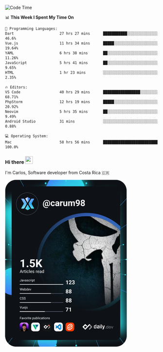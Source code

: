 
<!--START_SECTION:waka-->
![Code Time](http://img.shields.io/badge/Code%20Time-8%2C930%20hrs%2044%20mins-blue)

📊 **This Week I Spent My Time On** 

```text
💬 Programming Languages: 
Dart                     27 hrs 27 mins      ███████████░░░░░░░░░░░░░░   46.6% 
Vue.js                   11 hrs 34 mins      █████░░░░░░░░░░░░░░░░░░░░   19.64% 
YAML                     6 hrs 38 mins       ██░░░░░░░░░░░░░░░░░░░░░░░   11.26% 
JavaScript               5 hrs 41 mins       ██░░░░░░░░░░░░░░░░░░░░░░░   9.65% 
HTML                     1 hr 23 mins        ░░░░░░░░░░░░░░░░░░░░░░░░░   2.35%

🔥 Editors: 
VS Code                  40 hrs 29 mins      █████████████████░░░░░░░░   68.71% 
PhpStorm                 12 hrs 19 mins      █████░░░░░░░░░░░░░░░░░░░░   20.92% 
Neovim                   5 hrs 35 mins       ██░░░░░░░░░░░░░░░░░░░░░░░   9.49% 
Android Studio           31 mins             ░░░░░░░░░░░░░░░░░░░░░░░░░   0.88%

💻 Operating System: 
Mac                      58 hrs 56 mins      █████████████████████████   100.0%

```


<!--END_SECTION:waka-->

### Hi there <img src="https://media.giphy.com/media/hvRJCLFzcasrR4ia7z/giphy.gif" width="25px" height="25px">

I'm Carlos, Software developer from Costa Rica 🇨🇷

<a href="https://app.daily.dev/carum98"><img src="https://github.com/carum98/carum98/blob/main/devcard.svg" width="400" alt="Carlos Umaña Acevedo's Dev Card"/></a>
